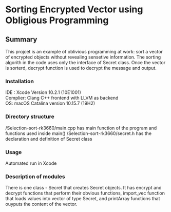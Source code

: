 # Sorting Encrypted Vector using Obligious Programming 
## Summary
This projcet is an example of oblivious programming at work: sort a vector of encrypted objects without revealing sensetive information. The sorting algorith in the code uses only the interface of Secret class. Once the vector is sorterd, decrypt function is used to decrypt the message and output. 

### Installation
IDE : Xcode Version 10.2.1 (10E1001) \
Complier: Clang C++ frontend with LLVM as backend \
OS: macOS Catalina version 10.15.7 (19H2) 
### Directory structure
/Selection-sort-rk3660/main.cpp has main function of the program and functions used inside main()
/Selection-sort-rk3660/secret.h has the declaration and definition of Secret class
### Usage 
Automated run in Xcode
### Description of modules
There is one class - Secret that creates Secret objects. It has encrypt and decrypt functions that perform their obvious functions, import_vec function that loads values into vector of type Secret, and printArray functions that ouyputs the content of the vector. 
